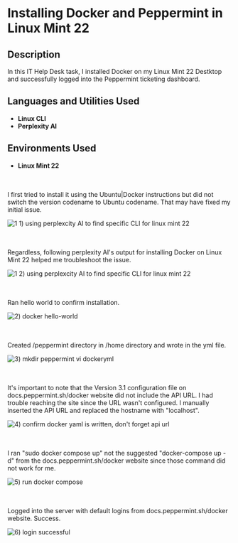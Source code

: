# Installing Docker and Peppermint in Linux Mint 22

<h2>Description</h2>
In this IT Help Desk task, I installed Docker on my Linux Mint 22 Destktop and successfully logged into the Peppermint ticketing dashboard. 
<br />


<h2>Languages and Utilities Used</h2>

- <b>Linux CLI</b>
- <b>Perplexity AI</b> 

<h2>Environments Used </h2>

- <b>Linux Mint 22</b> 

<br />
<br />
I first tried to install it using the Ubuntu|Docker instructions but did not switch the version codename to Ubuntu codename. That may have fixed my initial issue.

![1 1) using perplexcity AI to find specific CLI for linux mint 22](https://github.com/user-attachments/assets/963deb37-b2eb-4068-88fb-abb89a2f3920)

<br />
<br />
Regardless, following perplexity AI's output for installing Docker on Linux Mint 22 helped me troubleshoot the issue.   

![1 2) using perplexcity AI to find specific CLI for linux mint 22](https://github.com/user-attachments/assets/a5fc3502-4244-4cf3-829d-4929a4380d70)

<br />
<br />
Ran hello world to confirm installation. 

![2) docker hello-world](https://github.com/user-attachments/assets/3b7efd78-03b2-4c71-9562-764f16060eae)

<br />
<br />
Created /peppermint directory in /home directory and wrote in the yml file. 

![3) mkdir peppermint   vi dockeryml](https://github.com/user-attachments/assets/8478d972-309e-44b5-bb00-dc38bca12645)

<br />
<br />
It's important to note that the Version 3.1 configuration file on docs.peppermint.sh/docker website did not include the API URL. 
I had trouble reaching the site since the URL wasn't configured. I manually inserted the API URL and replaced the hostname with "localhost".

![4) confirm docker yaml is written, don't forget api url](https://github.com/user-attachments/assets/ac8c4f45-7fe3-4f42-be08-e8763fabea33)

<br />
<br />
I ran "sudo docker compose up" not the suggested "docker-compose up -d" from the docs.peppermint.sh/docker website since those command did not work for me. 

![5) run docker compose](https://github.com/user-attachments/assets/70867219-0856-41dd-b1b5-f66afbac35aa)

<br />
<br />
Logged into the server with default logins from docs.peppermint.sh/docker website. Success.  

![6) login successful](https://github.com/user-attachments/assets/2d5a9d94-72b1-41e0-9035-e046055607b6)

<br />
<br />
